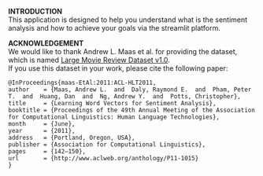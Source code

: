 **INTRODUCTION**  
This application is designed to help you understand what is the sentiment analysis and how to achieve your goals via the
streamlit platform.

**ACKNOWLEDGEMENT**  
We would like to thank Andrew L. Maas et al. for providing the dataset, which is
named [Large Movie Review Dataset v1.0](https://ai.stanford.edu/~amaas/data/sentiment/).  
If you use this dataset in your work, please cite the following paper:

```
@InProceedings{maas-EtAl:2011:ACL-HLT2011,
author    = {Maas, Andrew L.  and  Daly, Raymond E.  and  Pham, Peter T.  and  Huang, Dan  and  Ng, Andrew Y.  and  Potts, Christopher},
title     = {Learning Word Vectors for Sentiment Analysis},
booktitle = {Proceedings of the 49th Annual Meeting of the Association for Computational Linguistics: Human Language Technologies},
month     = {June},
year      = {2011},
address   = {Portland, Oregon, USA},
publisher = {Association for Computational Linguistics},
pages     = {142–150},
url       = {http://www.aclweb.org/anthology/P11-1015}
}
```